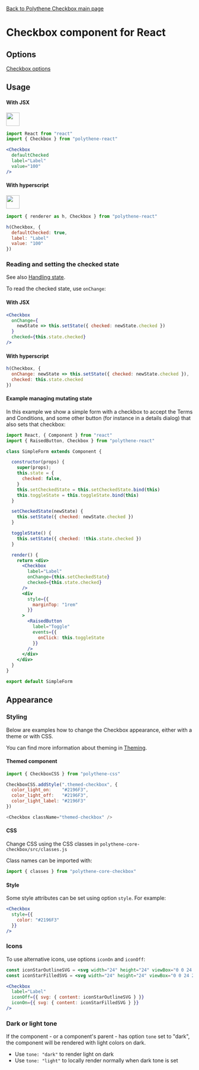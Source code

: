 [Back to Polythene Checkbox main page](../checkbox.md)

# Checkbox component for React


## Options

[Checkbox options](../checkbox.md)


## Usage

#### With JSX

<a href="https://jsfiddle.net/ArthurClemens/hp6ksg2m/" target="_blank"><img src="https://arthurclemens.github.io/assets/polythene/docs/try-out-green.gif" height="36" /></a>

~~~jsx
import React from "react"
import { Checkbox } from "polythene-react"

<Checkbox 
  defaultChecked
  label="Label"
  value="100"
/>
~~~

#### With hyperscript

<a href="https://jsfiddle.net/ArthurClemens/g07snvox/" target="_blank"><img src="https://arthurclemens.github.io/assets/polythene/docs/try-out-green.gif" height="36" /></a>

~~~javascript
import { renderer as h, Checkbox } from "polythene-react"

h(Checkbox, {
  defaultChecked: true,
  label: "Label"
  value: "100"
})
~~~

### Reading and setting the checked state

See also [Handling state](../../handling-state.md).

To read the checked state, use `onChange`:

#### With JSX

~~~jsx
<Checkbox 
  onChange={
    newState => this.setState({ checked: newState.checked })
  }
  checked={this.state.checked}
/>
~~~

#### With hyperscript

~~~javascript
h(Checkbox, {
  onChange: newState => this.setState({ checked: newState.checked }),
  checked: this.state.checked
})
~~~

#### Example managing mutating state

In this example we show a simple form with a checkbox to accept the Terms and Conditions, and some other button (for instance in a details dialog) that also sets that checkbox:

~~~jsx
import React, { Component } from "react"
import { RaisedButton, Checkbox } from "polythene-react"

class SimpleForm extends Component {

  constructor(props) {
    super(props);
    this.state = {
      checked: false,
    }
    this.setCheckedState = this.setCheckedState.bind(this)
    this.toggleState = this.toggleState.bind(this)
  }

  setCheckedState(newState) {
    this.setState({ checked: newState.checked })
  }

  toggleState() {
    this.setState({ checked: !this.state.checked })
  }

  render() {
    return <div>
      <Checkbox
        label="Label"
        onChange={this.setCheckedState}
        checked={this.state.checked}
      />
      <div
        style={{
          marginTop: "1rem"
        }}
      >
        <RaisedButton
          label="Toggle"
          events={{
            onClick: this.toggleState
          }}
        />
      </div>
    </div>
  }
}

export default SimpleForm
~~~


## Appearance

### Styling

Below are examples how to change the Checkbox appearance, either with a theme or with CSS.

You can find more information about theming in  [Theming](../../theming.md).

#### Themed component

~~~javascript
import { CheckboxCSS } from "polythene-css"

CheckboxCSS.addStyle(".themed-checkbox", {
  color_light_on:    "#2196F3",
  color_light_off:   "#2196F3",
  color_light_label: "#2196F3"
})

<Checkbox className="themed-checkbox" />
~~~

#### CSS

Change CSS using the CSS classes in `polythene-core-checkbox/src/classes.js`

Class names can be imported with:

~~~javascript
import { classes } from "polythene-core-checkbox"
~~~

#### Style

Some style attributes can be set using option `style`. For example:

~~~jsx
<Checkbox
  style={{
    color: "#2196F3"
  }}
/>
~~~

### Icons

To use alternative icons, use options `iconOn` and `iconOff`:

~~~jsx
const iconStarOutlineSVG = <svg width="24" height="24" viewBox="0 0 24.00 24.00" enableBackground="new 0 0 24.00 24.00"><path fill="#000000" fillOpacity="1" strokeWidth="0.2" strokeLinejoin="round" d="M 11.9994,15.3943L 8.2364,17.6643L 9.2314,13.3833L 5.9094,10.5053L 10.2894,10.1293L 11.9994,6.09327L 13.7094,10.1293L 18.0894,10.5053L 14.7674,13.3833L 15.7624,17.6643M 21.9994,9.24227L 14.8084,8.62526L 11.9994,1.99827L 9.1904,8.62526L 1.9994,9.24227L 7.4544,13.9693L 5.8194,20.9983L 11.9994,17.2703L 18.1794,20.9983L 16.5444,13.9693L 21.9994,9.24227 Z "/></svg>
const iconStarFilledSVG = <svg width="24" height="24" viewBox="0 0 24 24"><path d="M12 17.27L18.18 21l-1.64-7.03L22 9.24l-7.19-.61L12 2 9.19 8.63 2 9.24l5.46 4.73L5.82 21z"/></svg>

<Checkbox
  label="Label"
  iconOff={{ svg: { content: iconStarOutlineSVG } }}
  iconOn={{ svg: { content: iconStarFilledSVG } }}
/>
~~~

### Dark or light tone

If the component - or a component's parent - has option `tone` set to "dark", the component will be rendered with light colors on dark. 

* Use `tone: "dark"` to render light on dark
* Use `tone: "light"` to locally render normally when dark tone is set



